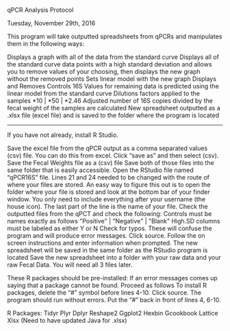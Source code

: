 qPCR Analysis Protocol


Tuesday, November 29th, 2016

This program will take outputted spreadsheets from qPCRs and manipulates them in the following ways:

Displays a graph with all of the data from the standard curve
Displays all of the standard curve data points with a high standard deviation and allows you to remove values of your choosing, then displays the new graph without the removed points
Sets linear model with the new graph
Displays and Removes Controls
16S Values for remaining data is predicted using the linear model from the standard curve
Dilutions factors applied to the samples *10 | *50 | *2.46
Adjusted number of 16S copies divided by the fecal weight of the samples are calculated
New spreadsheet outputted as a .xlsx file (excel file) and is saved to the folder where the program is located

----------------------------------------------------------------------------------------------------------------------------------
If you have not already, install R Studio. 

Save the excel file from the qPCR output as a comma separated values (csv) file. You can do this from excel. Click “save as” and then select (csv).
Save the Fecal Weights file as a (csv) file
Save both of those files into the same folder that is easily accessible.
Open the RStudio file named “qPCR16S”  file.
Lines 21 and 24 needed to be changed with the route of where your files are stored. An easy way to figure this out is to open the folder where your file is stored and look at the bottom bar of your finder window. You only need to include everything after your username (the house icon). The last part of the line is the name of your file.
Check the outputted files from the qPCT and check the following:
Controls must be names exactly as follows "Positive" | "Negative" | "Blank"
High.SD columns must be labeled as either Y or N
Check for typos. These will confuse the program and will produce error messages.
Click source.
Follow the on screen instructions and enter information when prompted.
The new spreadsheet will be saved in the same folder as the RStudio program is located
Save the new spreadsheet into a folder with your raw data and your raw Fecal Data. You will need all 3 files later.
 
 
These R packages should be pre-installed: 
If an error messages comes up saying that a package cannot be found. Proceed as follows
To install R packages, delete the “#” symbol before lines 4-10. Click source. The program should run without errors. Put the “#” back in front of lines 4, 6-10.

R Packages:
Tidyr
Plyr
Dplyr
Reshape2
Ggplot2
Hexbin
Gcookbook
Lattice
Xlsx (Need to have updated Java for .xlsx)
